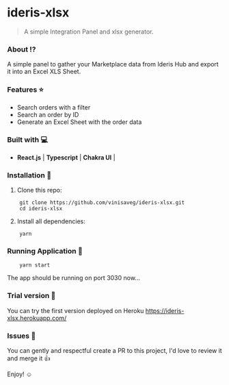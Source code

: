 # ideris-xlsx

> A simple Integration Panel and xlsx generator.

### About :interrobang:

A simple panel to gather your Marketplace data from Ideris Hub and export it into an Excel XLS Sheet.

### Features :star:

* Search orders with a filter 
* Search an order by ID
* Generate an Excel Sheet with the order data

### Built with :computer:

- **React.js** | **Typescript** | **Chakra UI** |

### Installation :construction_worker:

1. Clone this repo: 

```
    git clone https://github.com/vinisaveg/ideris-xlsx.git
    cd ideris-xlsx

```

2. Install all dependencies:

```
    yarn

```

### Running Application :construction_worker:

```
    yarn start

```

The app should be running on port 3030 now...

### Trial version :seedling:

You can try the first version deployed on Heroku
https://ideris-xlsx.herokuapp.com/

### Issues :bug:

You can gently and respectful create a PR to this project, I'd love to review it and merge it :+1:

Enjoy! :relaxed: